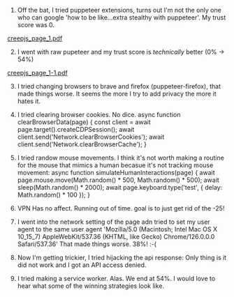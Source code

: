 1. Off the bat, I tried puppeteer extensions, turns out I'm not the only one who can google 'how to be like...extra stealthy with puppeteer'. 
  My trust score was 0.

[creepjs_page_1.pdf](https://github.com/user-attachments/files/16047512/creepjs_page_1.pdf)

2. I went with raw pupeteer and my trust score is *technically* better (0% -> 54%)

[creepjs_page_1-1.pdf](https://github.com/user-attachments/files/16047535/creepjs_page_1-1.pdf)

3. I tried changing browsers to brave and firefox (puppeteer-firefox), that made things worse. It seems the more I try to add privacy the more it hates it. 

4. I tried clearing browser cookies. No dice.
   async function clearBrowserData(page) {
  const client = await page.target().createCDPSession();
  await client.send('Network.clearBrowserCookies');
  await client.send('Network.clearBrowserCache');
}

5. I tried randow mouse movements. I think it's not worth making a routine for the mouse that mimics a human becasue it's not tracking mouse movement: async function simulateHumanInteractions(page) {
  await page.mouse.move(Math.random() * 500, Math.random() * 500);
  await sleep(Math.random() * 2000);
  await page.keyboard.type('test', { delay: Math.random() * 100 });
}


6. VPN Has no affect. Running out of time. goal is to just get rid of the -25!

7.  I went into the network setting of the page adn tried to set my user agent to the same user agent 'Mozilla/5.0 (Macintosh; Intel Mac OS X 10_15_7) AppleWebKit/537.36 (KHTML, like Gecko) Chrome/126.0.0.0 Safari/537.36' That made things worse. 38%! :-(

8. Now I'm getting trickier, I tried hijacking the api response:
Only thing is it did not work and I got an API access denied. 

9. I tried making a service worker. Alas. We end at 54%. I would love to hear what some of the winning strategies look like. 

